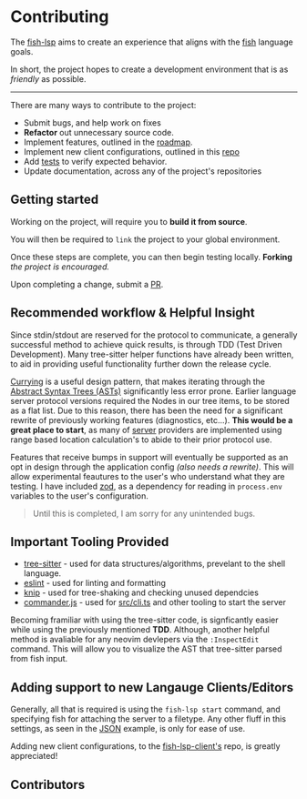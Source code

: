 # Contributing

The [fish-lsp](https://fish-lsp.dev) aims to create an experience that aligns with the [fish](https://fishshell.com) language goals.

In short, the project hopes to create a development environment that is as
_friendly_ as possible.

---

There are many ways to contribute to the project:

- Submit bugs, and help work on fixes
- __Refactor__ out unnecessary source code.
- Implement features, outlined in the [roadmap](./ROADMAP.md).
- Implement new client configurations, outlined in this [repo](https://github.com/ndonfris/fish-lsp-language-clients/blob/master/)
- Add [tests](https://github.com/ndonfris/fish-lsp/blob/master/test-data) to verify expected behavior.
- Update documentation, across any of the project's repositories

## Getting started

Working on the project, will require you to __build it from source__.

You will then be required to `link` the project to your global environment.

Once these steps are complete, you can then begin testing locally. __Forking__ _the
project is encouraged._

Upon completing a change, submit a [PR](https://github.com/ndonfris/fish-lsp/pulls).

## Recommended workflow & Helpful Insight

Since stdin/stdout are reserved for the protocol to communicate, a generally
successful method to achieve quick results, is through TDD (Test Driven
Development). Many tree-sitter helper functions have already been written, to
aid in providing useful functionality further down the release cycle.

[Currying](https://en.wikipedia.org/wiki/Currying) is a useful design pattern,
that makes iterating through the [Abstract Syntax Trees (ASTs)](https://en.wikipedia.org/wiki/Abstract_syntax_tree) significantly
less error prone. Earlier language server protocol versions required the Nodes
in our tree items, to be stored as a flat list. Due to this reason, there has
been the need for a significant rewrite of previously working features
(diagnostics, etc...). __This would be a great place to start__, as many of
[server](../src/server.ts) providers are implemented using range based location
calculation's to abide to their prior protocol use.

Features that receive bumps in support will eventually be supported as an opt in
design through the application config _(also needs a rewrite)_. This will allow
experimental feautures to the user's who understand what they are testing. I
have included [zod](https://github.com/colinhacks/zod), as a dependency for reading in `process.env` variables to the user's configuration.

> Until this is completed, I am sorry for any unintended bugs.

## Important Tooling Provided

- [tree-sitter](https://www.google.com/search?client=firefox-b-1-d&q=web-tree-sitter) - used for data structures/algorithms, prevelant to the shell language.
- [eslint](https://eslint.org/) - used for linting and formatting
- [knip](https://github.com/webpro/knip) - used for tree-shaking and checking unused dependcies
- [commander.js](https://github.com/tj/commander.js) - used for [src/cli.ts](../src/cli.ts) and other tooling to start the server

Becoming framiliar with using the tree-sitter code, is signficantly easier while
using the previously mentioned __TDD__. Although, another helpful method is
avaliable for any neovim devlepers via the `:InspectEdit` command. This will
allow you to visualize the AST that tree-sitter parsed from fish input.

## Adding support to new Langauge Clients/Editors

Generally, all that is required is using the `fish-lsp start` command, and
specifying fish for attaching the server to a filetype. Any other fluff in this
settings, as seen in the [JSON](../README.md#client-usage) example, is only for ease of use.

Adding new client configurations, to the [fish-lsp-client's](https://github.com/ndonfris/fish-lsp-language-clients/) repo, is greatly appreciated!

## Contributors
<!-- ALL-CONTRIBUTORS-LIST:START - Do not remove or modify this section -->
<!-- prettier-ignore-start -->
<!-- markdownlint-disable -->
<!-- markdownlint-restore -->
<!-- prettier-ignore-end -->

<!-- ALL-CONTRIBUTORS-LIST:END -->

